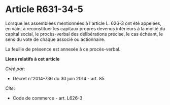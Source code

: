 # Article R631-34-5

Lorsque les assemblées mentionnées à l'article L. 626-3 ont été appelées, en vain, à reconstituer les capitaux propres
devenus inférieurs à la moitié du capital social, le procès-verbal des délibérations précise, le cas échéant, le sens du vote
de chaque associé ou actionnaire. 

La feuille de présence est annexée à ce procès-verbal.

**Liens relatifs à cet article**

_Créé par_:

  - Décret n°2014-736 du 30 juin 2014 - art. 85

_Cite_:

  - Code de commerce - art. L626-3
